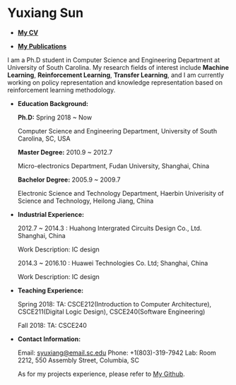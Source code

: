 # Yuxiang Sun

- [**My CV**]() 

- [**My Publications**]()
                       

I am a Ph.D student in Computer Science and Engineering Department at University of South Carolina. My research fields of interest include **Machine Learning**, **Reinforcement Learning**, **Transfer Learning**, and I am currently working on policy representation and knowledge representation based on reinforcement learning methodology.


- **Education Background:**

    **Ph.D:** Spring 2018 ~ Now
  
     Computer Science and Engineering Department, University of South Carolina, SC, USA
      
    **Master Degree:** 2010.9 ~ 2012.7
  
     Micro-electronics Department, Fudan University, Shanghai, China
      
    **Bachelor Degree:** 2005.9 ~ 2009.7
  
     Electronic Science and Technology Department, Haerbin Univerisity of Science and Technology, Heilong Jiang, China
      

- **Industrial Experience:** 

    2012.7 ~ 2014.3 : Huahong Intergrated Circuits Design Co., Ltd. Shanghai, China
   
     Work Description: IC design
   
    2014.3 ~ 2016.10 : Huawei Technologies Co. Ltd;  Shanghai, China
  
     Work Description: IC design
 

- **Teaching Experience:**

    Spring 2018: TA: CSCE212(Introduction to Computer Architecture), CSCE211(Digital Logic Design), CSCE240(Software      Engineering)

    Fall 2018: TA: CSCE240

- **Contact Information:** 

    Email: syuxiang@email.sc.edu                           Phone: +1(803)-319-7942
    Lab: Room 2212, 550 Assembly Street, Columbia, SC

    As for my projects experience, please refer to [My Github](https://github.com/SunCherry).

